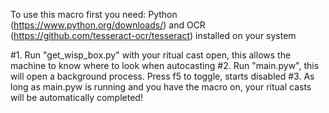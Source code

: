 To use this macro first you need: Python (https://www.python.org/downloads/) and OCR (https://github.com/tesseract-ocr/tesseract) installed on your system

#1. Run "get_wisp_box.py" with your ritual cast open, this allows the machine to know where to look when autocasting
#2. Run "main.pyw", this will open a background process. Press f5 to toggle, starts disabled
#3. As long as main.pyw is running and you have the macro on, your ritual casts will be automatically completed!
